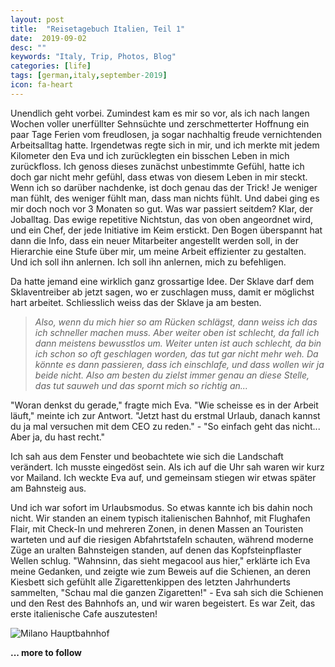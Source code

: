 ```yaml
---
layout: post
title:  "Reisetagebuch Italien, Teil 1"
date:  2019-09-02
desc: ""
keywords: "Italy, Trip, Photos, Blog"
categories: [life]
tags: [german,italy,september-2019]
icon: fa-heart
---
```


Unendlich geht vorbei. Zumindest kam es mir so vor, als ich nach langen Wochen voller unerfüllter Sehnsüchte und zerschmetterter Hoffnung ein paar Tage Ferien vom freudlosen, ja sogar nachhaltig freude vernichtenden Arbeitsalltag hatte. Irgendetwas regte sich in mir, und ich merkte mit jedem Kilometer den Eva und ich zurücklegten ein bisschen Leben in mich zurückfloss. Ich genoss dieses zunächst unbestimmte Gefühl, hatte ich doch gar nicht mehr gefühl, dass etwas von diesem Leben in mir steckt. Wenn ich so darüber nachdenke, ist doch genau das der Trick! Je weniger man fühlt, des weniger fühlt man, dass man nichts fühlt. Und dabei ging es mir doch noch vor 3 Monaten so gut. Was war passiert seitdem? Klar, der Joballtag. Das ewige repetitive Nichtstun, das von oben angeordnet wird, und ein Chef, der jede Initiative im Keim erstickt. Den Bogen überspannt hat dann die Info, dass ein neuer Mitarbeiter angestellt werden soll, in der Hierarchie eine Stufe über mir, um meine Arbeit effizienter zu gestalten. Und ich soll ihn anlernen. Ich soll ihn anlernen, mich zu befehligen.

Da hatte jemand eine wirklich ganz grossartige Idee. Der Sklave darf dem Sklaventreiber ab jetzt sagen, wo er zuschlagen muss, damit er möglichst hart arbeitet. Schliesslich weiss das der Sklave ja am besten. 

> *Also, wenn du mich hier so am Rücken schlägst, dann weiss ich das ich schneller machen muss. Aber weiter oben ist schlecht, da fall ich dann meistens bewusstlos um. Weiter unten ist auch schlecht, da bin ich schon so oft geschlagen worden, das tut gar nicht mehr weh. Da könnte es dann passieren, dass ich einschlafe, und dass wollen wir ja beide nicht. Also am besten du zielst immer genau an diese Stelle, das tut sauweh und das spornt mich so richtig an...*

"Woran denkst du gerade," fragte mich Eva. "Wie scheisse es in der Arbeit läuft," meinte ich zur Antwort. "Jetzt hast du erstmal Urlaub, danach kannst du ja mal versuchen mit dem CEO zu reden." - "So einfach geht das nicht... Aber ja, du hast recht."

Ich sah aus dem Fenster und beobachtete wie sich die Landschaft verändert. Ich musste eingedöst sein. Als ich auf die Uhr sah waren wir kurz vor Mailand. Ich weckte Eva auf, und gemeinsam stiegen wir etwas später am Bahnsteig aus. 

Und ich war sofort im Urlaubsmodus. So etwas kannte ich bis dahin noch nicht. Wir standen an einem typisch italienischen Bahnhof, mit Flughafen Flair, mit Check-In und mehreren Zonen, in denen Massen an Touristen warteten und auf die riesigen Abfahrtstafeln schauten, während moderne Züge an uralten Bahnsteigen standen, auf denen das Kopfsteinpflaster Wellen schlug. "Wahnsinn, das sieht megacool aus hier," erklärte ich Eva meine Gedanken, und zeigte wie zum Beweis auf die Schienen, an deren Kiesbett sich gefühlt alle Zigarettenkippen des letzten Jahrhunderts sammelten, "Schau mal die ganzen Zigaretten!" - Eva sah sich die Schienen und den Rest des Bahnhofs an, und wir waren begeistert. Es war Zeit, das erste italienische Cafe auszutesten!


<img src="https://www.dropbox.com/s/2dtwpahy5dqz3sm/Foto%2001.09.19%2C%2010%2056%2028.jpg?raw=1" class="" alt="Milano Hauptbahnhof"/>

**... more to follow**

<!-- 
<img src="https://www.dropbox.com/s/ypxe5ep7pkexx1i/Foto%2001.09.19%2C%2014%2035%2029.jpg?raw=1" class="right" alt="Erster Blick aufs Hostel"/>

<img src="https://www.dropbox.com/s/mueejl7htqkmgdh/Foto%2001.09.19%2C%2017%2046%2037.jpg?raw=1" class="" alt="Auf dem Markusplatz"/>

<img src="https://www.dropbox.com/s/cooc2rxzjc8m16r/Foto%2001.09.19%2C%2017%2047%2012.jpg?raw=1" class="right" alt="Ein hoher Turm"/>

<img src="https://www.dropbox.com/s/ni9kgws4g9bam0p/Foto%2001.09.19%2C%2018%2047%2012.jpg?raw=1" class="left" alt="Romantische Rauchschwaden"/>

<img src="https://www.dropbox.com/s/e0mtbsyizsn76al/Foto%2002.09.19%2C%2015%2003%2026.jpg?raw=1" class="right" alt="Kunst und Kultur"/>

<img src="https://www.dropbox.com/s/btezg0kpqemb8a9/Foto%2002.09.19%2C%2018%2013%2056.jpg?raw=1" class="left" alt="Typisches venezianisches Haus"/>

<img src="https://www.dropbox.com/s/0g7e1irb3bfz9nf/Foto%2002.09.19%2C%2018%2023%2057.jpg?raw=1" class="right" alt="Modernes venezianisches Haus"/>

<img src="https://www.dropbox.com/s/pkq95eh4kq8q72p/Foto%2002.09.19%2C%2020%2028%2006.jpg?raw=1" class="" alt="Sonnenuntergang"/> -->